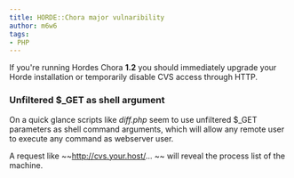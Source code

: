 ```yaml
---
title: HORDE::Chora major vulnaribility
author: m6w6
tags: 
- PHP
---
```


If you're running Hordes Chora **1.2** you should immediately upgrade your
Horde installation or temporarily disable CVS access through HTTP.


### Unfiltered $_GET as shell argument  
On a quick glance scripts like _diff.php_ seem to use unfiltered $_GET
parameters as shell command arguments, which will allow any remote user to
execute any command as webserver user.

A request like ~~<http://cvs.your.host/>... ~~ will reveal the process list of
the machine.

